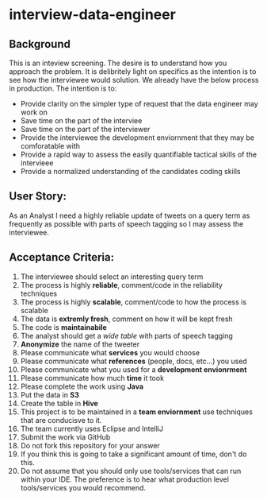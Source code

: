 # interview-data-engineer

## Background
This is an inteview screening.   The desire is to understand how you approach the problem.   It is delibritely light on specifics as the intention is to see how the interviewee would solution.  We already have the below process in production.   The intention is to:
* Provide clarity on the simpler type of request that the data engineer may work on
* Save time on the part of the interviee
* Save time on the part of the interviewer
* Provide the interviewee the development enviornment that they may be comforatable with
* Provide a rapid way to assess the easily quantifiable tactical skills of the intervieee
* Provide a normalized understanding of the candidates coding skills


## User Story:
As an Analyst I need a highly reliable update of tweets on a query term as frequently as possible with parts of speech tagging so I may assess the interviewee.

## Acceptance Criteria:
1. The interviewee should select an interesting query term
2. The process is highly **reliable**, comment/code in the reliability techniques
3. The process is highly **scalable**, comment/code to how the process is scalable
4. The data is **extremly fresh**, comment on how it will be kept fresh
5. The code is **maintainabile**
6. The analyst should get a *wide table* with parts of speech tagging
7. **Anonymize** the name of the tweeter
8. Please communicate what **services** you would choose
9. Please communicate what **references** (people, docs, etc...) you used
10. Please communicate what you used for a **development envionrment**
11. Please communicate how much **time** it took
12. Please complete the work using **Java**
13. Put the data in **S3**
14. Create the table in **Hive**
15. This project is to be maintained in a **team enviornment** use techniques that are conducisve to it.
16. The team currently uses Eclipse and IntelliJ
17. Submit the work via GitHub
18. Do not fork this repository for your answer
19. If you think this is going to take a significant amount of time, don't do this.
20. Do not assume that you should only use tools/services that can run within your IDE.   The preference is to hear what production level tools/services you would recommend.
